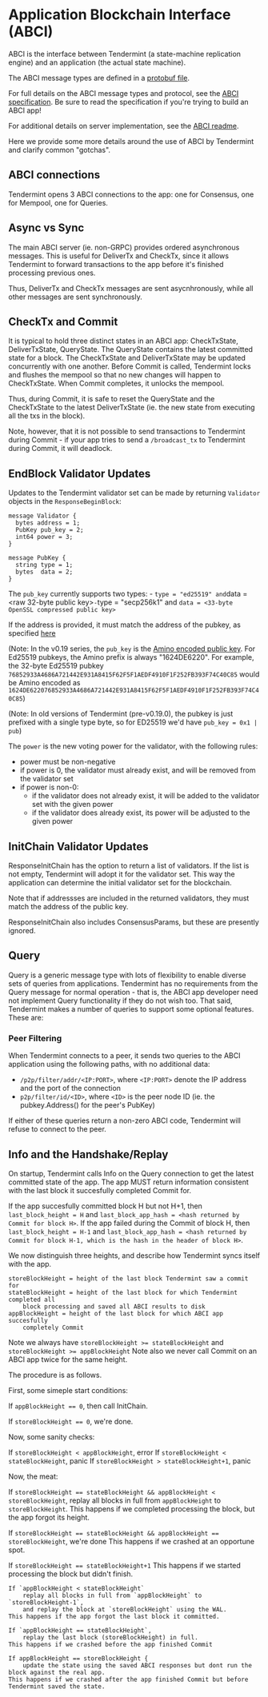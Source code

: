# Application Blockchain Interface (ABCI)

ABCI is the interface between Tendermint (a state-machine replication engine)
and an application (the actual state machine).

The ABCI message types are defined in a [protobuf
file](https://github.com/tendermint/tendermint/blob/develop/abci/types/types.proto).

For full details on the ABCI message types and protocol, see the [ABCI
specification](https://github.com/tendermint/tendermint/blob/develop/docs/app-dev/abci-spec.md).
Be sure to read the specification if you're trying to build an ABCI app!

For additional details on server implementation, see the [ABCI
readme](https://github.com/tendermint/tendermint/blob/develop/abci/README.md).

Here we provide some more details around the use of ABCI by Tendermint and
clarify common "gotchas".

## ABCI connections

Tendermint opens 3 ABCI connections to the app: one for Consensus, one for
Mempool, one for Queries.

## Async vs Sync

The main ABCI server (ie. non-GRPC) provides ordered asynchronous messages.
This is useful for DeliverTx and CheckTx, since it allows Tendermint to forward
transactions to the app before it's finished processing previous ones.

Thus, DeliverTx and CheckTx messages are sent asycnhronously, while all other
messages are sent synchronously.

## CheckTx and Commit

It is typical to hold three distinct states in an ABCI app: CheckTxState, DeliverTxState,
QueryState. The QueryState contains the latest committed state for a block.
The CheckTxState and DeliverTxState may be updated concurrently with one another.
Before Commit is called, Tendermint locks and flushes the mempool so that no new changes will happen
to CheckTxState. When Commit completes, it unlocks the mempool.

Thus, during Commit, it is safe to reset the QueryState and the CheckTxState to the latest DeliverTxState
(ie. the new state from executing all the txs in the block).

Note, however, that it is not possible to send transactions to Tendermint during Commit - if your app
tries to send a `/broadcast_tx` to Tendermint during Commit, it will deadlock.

## EndBlock Validator Updates

Updates to the Tendermint validator set can be made by returning `Validator`
objects in the `ResponseBeginBlock`:

```
message Validator {
  bytes address = 1;
  PubKey pub_key = 2;
  int64 power = 3;
}

message PubKey {
  string type = 1;
  bytes  data = 2;
}
```

The `pub_key` currently supports two types: - `type = "ed25519" and`data = <raw 32-byte public key>`-`type = "secp256k1" and `data = <33-byte OpenSSL compressed public key>`

If the address is provided, it must match the address of the pubkey, as
specified [here](/docs/spec/blockchain/encoding.md#Addresses)

(Note: In the v0.19 series, the `pub_key` is the [Amino encoded public
key](/docs/spec/blockchain/encoding.md#public-key-cryptography).
For Ed25519 pubkeys, the Amino prefix is always "1624DE6220". For example, the 32-byte Ed25519 pubkey
`76852933A4686A721442E931A8415F62F5F1AEDF4910F1F252FB393F74C40C85` would be
Amino encoded as
`1624DE622076852933A4686A721442E931A8415F62F5F1AEDF4910F1F252FB393F74C40C85`)

(Note: In old versions of Tendermint (pre-v0.19.0), the pubkey is just prefixed with a
single type byte, so for ED25519 we'd have `pub_key = 0x1 | pub`)

The `power` is the new voting power for the validator, with the
following rules:

- power must be non-negative
- if power is 0, the validator must already exist, and will be removed from the
  validator set
- if power is non-0:
  - if the validator does not already exist, it will be added to the validator
    set with the given power
  - if the validator does already exist, its power will be adjusted to the given power

## InitChain Validator Updates

ResponseInitChain has the option to return a list of validators.
If the list is not empty, Tendermint will adopt it for the validator set.
This way the application can determine the initial validator set for the
blockchain.

Note that if addressses are included in the returned validators, they must match
the address of the public key.

ResponseInitChain also includes ConsensusParams, but these are presently
ignored.

## Query

Query is a generic message type with lots of flexibility to enable diverse sets
of queries from applications. Tendermint has no requirements from the Query
message for normal operation - that is, the ABCI app developer need not implement Query functionality if they do not wish too.
That said, Tendermint makes a number of queries to support some optional
features. These are:

### Peer Filtering

When Tendermint connects to a peer, it sends two queries to the ABCI application
using the following paths, with no additional data:

- `/p2p/filter/addr/<IP:PORT>`, where `<IP:PORT>` denote the IP address and
  the port of the connection
- `p2p/filter/id/<ID>`, where `<ID>` is the peer node ID (ie. the
  pubkey.Address() for the peer's PubKey)

If either of these queries return a non-zero ABCI code, Tendermint will refuse
to connect to the peer.

## Info and the Handshake/Replay

On startup, Tendermint calls Info on the Query connection to get the latest
committed state of the app. The app MUST return information consistent with the
last block it succesfully completed Commit for.

If the app succesfully committed block H but not H+1, then `last_block_height = H` and `last_block_app_hash = <hash returned by Commit for block H>`. If the app
failed during the Commit of block H, then `last_block_height = H-1` and
`last_block_app_hash = <hash returned by Commit for block H-1, which is the hash in the header of block H>`.

We now distinguish three heights, and describe how Tendermint syncs itself with
the app.

```
storeBlockHeight = height of the last block Tendermint saw a commit for
stateBlockHeight = height of the last block for which Tendermint completed all
    block processing and saved all ABCI results to disk
appBlockHeight = height of the last block for which ABCI app succesfully
    completely Commit
```

Note we always have `storeBlockHeight >= stateBlockHeight` and `storeBlockHeight >= appBlockHeight`
Note also we never call Commit on an ABCI app twice for the same height.

The procedure is as follows.

First, some simeple start conditions:

If `appBlockHeight == 0`, then call InitChain.

If `storeBlockHeight == 0`, we're done.

Now, some sanity checks:

If `storeBlockHeight < appBlockHeight`, error
If `storeBlockHeight < stateBlockHeight`, panic
If `storeBlockHeight > stateBlockHeight+1`, panic

Now, the meat:

If `storeBlockHeight == stateBlockHeight && appBlockHeight < storeBlockHeight`,
replay all blocks in full from `appBlockHeight` to `storeBlockHeight`.
This happens if we completed processing the block, but the app forgot its height.

If `storeBlockHeight == stateBlockHeight && appBlockHeight == storeBlockHeight`, we're done
This happens if we crashed at an opportune spot.

If `storeBlockHeight == stateBlockHeight+1`
This happens if we started processing the block but didn't finish.

    If `appBlockHeight < stateBlockHeight`
    	replay all blocks in full from `appBlockHeight` to `storeBlockHeight-1`,
    	and replay the block at `storeBlockHeight` using the WAL.
    This happens if the app forgot the last block it committed.

    If `appBlockHeight == stateBlockHeight`,
    	replay the last block (storeBlockHeight) in full.
    This happens if we crashed before the app finished Commit

    If appBlockHeight == storeBlockHeight {
    	update the state using the saved ABCI responses but dont run the block against the real app.
    This happens if we crashed after the app finished Commit but before Tendermint saved the state.
